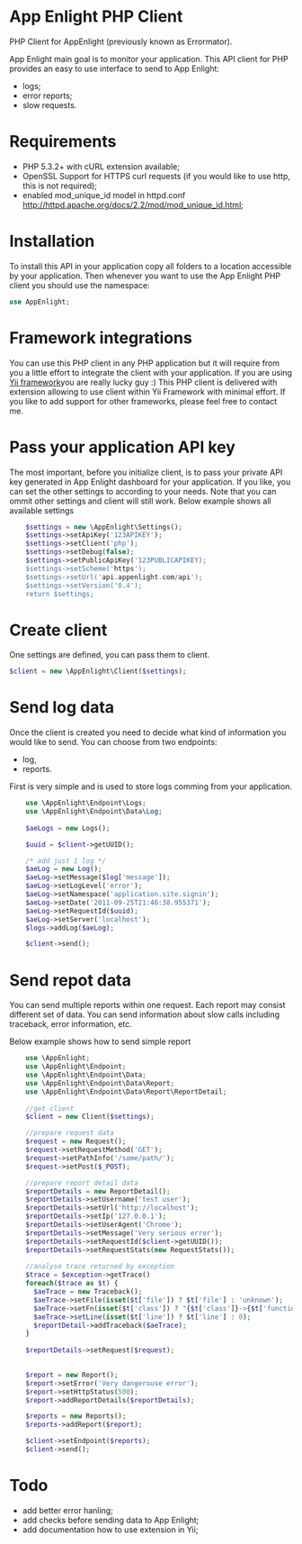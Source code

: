 App Enlight PHP Client
======================

PHP Client for AppEnlight (previously known as Errormator).

App Enlight main goal is to monitor your application. This API client for PHP provides an easy to use interface to send to App Enlight:
- logs;
- error reports;
- slow requests.


Requirements
============
- PHP 5.3.2+ with cURL extension available;
- OpenSSL Support for HTTPS curl requests (if you would like to use http, this is not required);
- enabled mod_unique_id model in httpd.conf http://httpd.apache.org/docs/2.2/mod/mod_unique_id.html;

Installation
============
To install this API in your application copy all folders to a location accessible by your application. 
Then whenever you want to use the App Enlight PHP client you should use the namespace:

```php
use AppEnlight;
```

Framework integrations
======================
You can use this PHP client in any PHP application but it will require from you a little effort to integrate the client with your application. 
If you are using [Yii framework](http://yiiframework.com/)you are really lucky guy :) This PHP client is delivered with extension allowing to use client within Yii Framework with minimal effort. 
If you like to add support for other frameworks, please feel free to contact me.

Pass your application API key
=============================
The most important, before you initialize client, is to pass your private API key generated in App Enlight dashboard for your application. If you like, you can set the other settings to according to your needs.
Note that you can ommit other settings and client will still work. Below example shows all available settings

```php
    $settings = new \AppEnlight\Settings();
    $settings->setApiKey('123APIKEY');
    $settings->setClient('php');
    $settings->setDebug(false);
    $settings->setPublicApiKey('123PUBLICAPIKEY);
    $settings->setScheme('https');
    $settings->setUrl('api.appenlight.com/api');
    $settings->setVersion('0.4');
    return $settings;
```

Create client
=============
One settings are defined, you can pass them to client.

```php
$client = new \AppEnlight\Client($settings);
```

Send log data
=============
Once the client is created you need to decide what kind of information you would like to send. You can choose from two endpoints:
- log,
- reports.

First is very simple and is used to store logs comming from your application. 

```php
    use \AppEnlight\Endpoint\Logs;
    use \AppEnlight\Endpoint\Data\Log;
    
    $aeLogs = new Logs();

    $uuid = $client->getUUID();

    /* add just 1 log */
    $aeLog = new Log();
    $aeLog->setMessage($log['message']);
    $aeLog->setLogLevel('error');
    $aeLog->setNamespace('application.site.signin');
    $aeLog->setDate('2011-09-25T21:46:38.955371');
    $aeLog->setRequestId($uuid);
    $aeLog->setServer('localhost');
    $logs->addLog($aeLog);

    $client->send();
```

Send repot data
===============
You can send multiple reports within one request. Each report may consist different set of data. You can send information about slow calls including traceback, error information, etc.

Below example shows how to send simple report

```php
    use \AppEnlight;
    use \AppEnlight\Endpoint;
    use \AppEnlight\Endpoint\Data;
    use \AppEnlight\Endpoint\Data\Report;
    use \AppEnlight\Endpoint\Data\Report\ReportDetail;
    
    //get client
    $client = new Client($settings);

    //prepare request data
    $request = new Request();
    $request->setRequestMethod('GET');
    $request->setPathInfo('/some/path/');
    $request->setPost($_POST);

    //prepare report detail data 
    $reportDetails = new ReportDetail();
    $reportDetails->setUsername('test user');
    $reportDetails->setUrl('http://localhost');
    $reportDetails->setIp('127.0.0.1');
    $reportDetails->setUserAgent('Chrome');
    $reportDetails->setMessage('Very serious error');
    $reportDetails->setRequestId($client->getUUID());
    $reportDetails->setRequestStats(new RequestStats());
    
    //analyse trace returned by exception
    $trace = $exception->getTrace()
    foreach($trace as $t) {
      $aeTrace = new Traceback();
      $aeTrace->setFile(isset($t['file']) ? $t['file'] : 'unknown');
      $aeTrace->setFn(isset($t['class']) ? "{$t['class']}->{$t['function']}" : $t['function']);
      $aeTrace->setLine(isset($t['line']) ? $t['line'] : 0);
      $reportDetail->addTraceback($aeTrace);
    }
    
    $reportDetails->setRequest($request);

  
    $report = new Report();
    $report->setError('Very dangerouse error');
    $report->setHttpStatus(500);
    $report->addReportDetails($reportDetails);

    $reports = new Reports();
    $reports->addReport($report);

    $client->setEndpoint($reports);
    $client->send();
```    

Todo
====
- add better error hanling;
- add checks before sending data to App Enlight;
- add documentation how to use extension in Yii;
